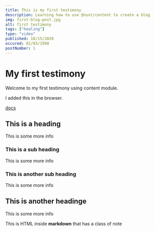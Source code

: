```yaml
---
title: This is my first testimony
description: Learning how to use @nuxt/content to create a blog
img: first-blog-post.jpg
alt: first testimony
tags: ["healing"]
type: "video"
published: 10/15/2020
occured: 02/03/1990
postNumber: 1
---
```


# My first testimony

Welcome to my first testimony using content module.

I added this in the browser.

[docs](https://nuxtjs.org/blog/creating-blog-with-nuxt-content#installation)

## This is a heading

This is some more info

### This is a sub heading

This is some more info

### This is another sub heading

This is some more info

## This is another headinge


This is some more info

<div class="bg-blue-500 text-white p-4 mb-4">
  This is HTML inside <strong>markdown</strong> that has a class of note
</div>